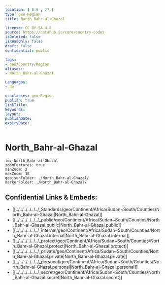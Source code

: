 ```yaml
---
location: [ 8.9 , 27 ] 
type: geo-Region
title: North_Bahr-al-Ghazal

license: CC BY-SA 4.0
source: https://datahub.io/core/country-codes
isDeleted: false
isReadOnly: false
draft: false
confidential: public

tags:
- geo/Country/Region
aliases:
- North_Bahr-al-Ghazal

Languages:
- de

cssclasses: geo-Region
publish: true
linkTitle: 
keywords: 
layout: 
publishDate: 
expiryDate: 
---
```


# North_Bahr-al-Ghazal

```leaflet
id: North_Bahr-al-Ghazal
zoomFeatures: true 
minZoom: 2 
maxZoom: 18
geojsonFolder: ./North_Bahr-al-Ghazal/
markerFolder: ./North_Bahr-al-Ghazal/
```


## Confidential Links & Embeds: 
- [[../../../../../../_Standards/geo/Continent/Africa/Sudan~South/Counties/North_Bahr-al-Ghazal|North_Bahr-al-Ghazal]] 
- [[../../../../../../_public/geo/Continent/Africa/Sudan~South/Counties/North_Bahr-al-Ghazal.public|North_Bahr-al-Ghazal.public]] 
- [[../../../../../../_internal/geo/Continent/Africa/Sudan~South/Counties/North_Bahr-al-Ghazal.internal|North_Bahr-al-Ghazal.internal]] 
- [[../../../../../../_protect/geo/Continent/Africa/Sudan~South/Counties/North_Bahr-al-Ghazal.protect|North_Bahr-al-Ghazal.protect]] 
- [[../../../../../../_private/geo/Continent/Africa/Sudan~South/Counties/North_Bahr-al-Ghazal.private|North_Bahr-al-Ghazal.private]] 
- [[../../../../../../_personal/geo/Continent/Africa/Sudan~South/Counties/North_Bahr-al-Ghazal.personal|North_Bahr-al-Ghazal.personal]] 
- [[../../../../../../_secret/geo/Continent/Africa/Sudan~South/Counties/North_Bahr-al-Ghazal.secret|North_Bahr-al-Ghazal.secret]] 

